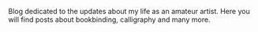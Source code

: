 Blog dedicated to the updates about my life as an amateur artist.
Here you will find posts about bookbinding, calligraphy and many more.
